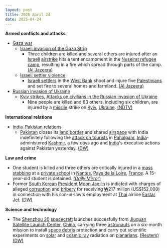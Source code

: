 ```yaml
---
layout: post
title: 2025 April 24
date: 2025-04-24
---
```



**Armed conflicts and attacks**

* [Gaza war](https://en.wikipedia.org/wiki/Gaza_war "Gaza war")
  + [Israeli invasion of the Gaza Strip](https://en.wikipedia.org/wiki/Israeli_invasion_of_the_Gaza_Strip "Israeli invasion of the Gaza Strip")
    - Three children are killed and several others are injured after an [Israeli](https://en.wikipedia.org/wiki/Israel "Israel") [airstrike](https://en.wikipedia.org/wiki/Airstrike "Airstrike") hits a tent encampment in the [Nuseirat refugee camp](https://en.wikipedia.org/wiki/Nuseirat_refugee_camp "Nuseirat refugee camp"), resulting in a fire which spread through parts of the camp. [(Al Jazeera)](https://aje.io/v8wiq7?update=3664963)
  + [Israeli settler violence](https://en.wikipedia.org/wiki/Israeli_settler_violence "Israeli settler violence")
    - [Israeli settlers](https://en.wikipedia.org/wiki/Israeli_settlers "Israeli settlers") in the [West Bank](https://en.wikipedia.org/wiki/West_Bank "West Bank") shoot and injure five [Palestinians](https://en.wikipedia.org/wiki/Palestinians "Palestinians") and set fire to several homes and farmland. [(Al Jazeera)](https://aje.io/v8wiq7?update=3664921)
* [Russian invasion of Ukraine](https://en.wikipedia.org/wiki/Russian_invasion_of_Ukraine "Russian invasion of Ukraine")
  + [Kyiv strikes](https://en.wikipedia.org/wiki/Kyiv_strikes_%282022%E2%80%93present%29 "Kyiv strikes (2022–present)"), [Attacks on civilians in the Russian invasion of Ukraine](https://en.wikipedia.org/wiki/Attacks_on_civilians_in_the_Russian_invasion_of_Ukraine "Attacks on civilians in the Russian invasion of Ukraine")
    - Nine people are killed and 63 others, including six children, are injured by a [missile](https://en.wikipedia.org/wiki/Missile "Missile") strike on [Kyiv](https://en.wikipedia.org/wiki/Kyiv "Kyiv"), [Ukraine](https://en.wikipedia.org/wiki/Ukraine "Ukraine"). [(NDTV)](https://www.ndtv.com/world-news/two-killed-54-wounded-in-russian-missile-attack-on-kyiv-8241187)

**International relations**

* [India–Pakistan relations](https://en.wikipedia.org/wiki/India%E2%80%93Pakistan_relations "India–Pakistan relations")
  + [Pakistan](https://en.wikipedia.org/wiki/Pakistan "Pakistan") closes its [land border](https://en.wikipedia.org/wiki/India%E2%80%93Pakistan_border "India–Pakistan border") and shared [airspace](https://en.wikipedia.org/wiki/Airspace "Airspace") with India indefinitely following the [attack on tourists](https://en.wikipedia.org/wiki/2025_Pahalgam_attack "2025 Pahalgam attack") in [Pahalgam](https://en.wikipedia.org/wiki/Pahalgam "Pahalgam"), [India](https://en.wikipedia.org/wiki/India "India")-administered [Kashmir](https://en.wikipedia.org/wiki/Jammu_and_Kashmir_%28union_territory%29 "Jammu and Kashmir (union territory)"), a few days ago and [India](https://en.wikipedia.org/wiki/Government_of_India "Government of India")'s executive actions against Pakistan yesterday. [(DW)](https://www.dw.com/en/pahalgam-attack-pakistan-closes-land-air-borders-to-india/live-72328930)

**Law and crime**

* One student is killed and three others are critically injured in a [mass stabbing](https://en.wikipedia.org/wiki/Mass_stabbing "Mass stabbing") at a [private school](https://en.wikipedia.org/wiki/Private_school "Private school") in [Nantes](https://en.wikipedia.org/wiki/Nantes "Nantes"), [Pays de la Loire](https://en.wikipedia.org/wiki/Pays_de_la_Loire "Pays de la Loire"), [France](https://en.wikipedia.org/wiki/France "France"). A 15-year-old student is detained. [(*Daily Mirror*)](https://www.mirror.co.uk/news/world-news/breaking-nantes-school-stabbing-one-35095063)
* Former [South Korean](https://en.wikipedia.org/wiki/South_Korea "South Korea") [President](https://en.wikipedia.org/wiki/President_of_South_Korea "President of South Korea") [Moon Jae-in](https://en.wikipedia.org/wiki/Moon_Jae-in "Moon Jae-in") is indicted with charges of alleged [corruption](https://en.wikipedia.org/wiki/Corruption "Corruption") and [bribery](https://en.wikipedia.org/wiki/Bribery "Bribery") for receiving [₩](https://en.wikipedia.org/wiki/South_Korean_won "South Korean won")217 million (US$152,000) in connection with his son-in-law's employment at [Thai](https://en.wikipedia.org/wiki/Thailand "Thailand") airline [Eastar Jet](https://en.wikipedia.org/wiki/Eastar_Jet "Eastar Jet"). [(DW)](https://www.dw.com/en/south-korea-former-president-moon-indicted-for-bribery/a-72328199)

**Science and technology**

* The [Shenzhou 20](https://en.wikipedia.org/wiki/Shenzhou_20 "Shenzhou 20") [spacecraft](https://en.wikipedia.org/wiki/Spacecraft "Spacecraft") launches succesfully from [Jiuquan Satellite Launch Center](https://en.wikipedia.org/wiki/Jiuquan_Satellite_Launch_Center "Jiuquan Satellite Launch Center"), [China](https://en.wikipedia.org/wiki/China "China"), carrying three [astronauts](https://en.wikipedia.org/wiki/China_National_Space_Administration "China National Space Administration") on a six-month mission to install [space debris](https://en.wikipedia.org/wiki/Space_debris "Space debris") protection and carry out scientific experiments on [solar](https://en.wikipedia.org/wiki/Solar_irradiance "Solar irradiance") and [cosmic ray](https://en.wikipedia.org/wiki/Cosmic_ray "Cosmic ray") radiation on [planarians](https://en.wikipedia.org/wiki/Planarian "Planarian"). [(Reuters)](https://www.reuters.com/business/media-telecom/china-launches-shenzhou-20-mission-chinese-space-station-state-media-reports-2025-04-24/) [(DW)](https://www.dw.com/en/china-sends-3-astronauts-off-to-space/a-72335837)
